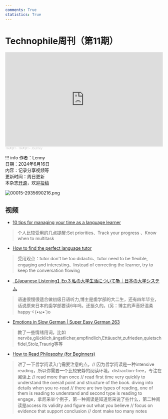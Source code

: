 ```yaml
---
comments: True
statistics: True
---
```


# Technophile周刊（第11期）

<iframe width="100%" height="300" scrolling="no" frameborder="no" allow="autoplay" src="https://w.soundcloud.com/player/?url=https%3A//api.soundcloud.com/tracks/583904841&color=%23ff5500&auto_play=false&hide_related=false&show_comments=true&show_user=true&show_reposts=false&show_teaser=true&visual=true"></iframe><div style="font-size: 10px; color: #cccccc;line-break: anywhere;word-break: normal;overflow: hidden;white-space: nowrap;text-overflow: ellipsis; font-family: Interstate,Lucida Grande,Lucida Sans Unicode,Lucida Sans,Garuda,Verdana,Tahoma,sans-serif;font-weight: 100;"><a href="https://soundcloud.com/prod-trash" title="TRA$H" target="_blank" style="color: #cccccc; text-decoration: none;">TRA$H</a> · <a href="https://soundcloud.com/prod-trash/journey" title="TRA$H - Journey" target="_blank" style="color: #cccccc; text-decoration: none;">TRA$H - Journey</a></div>

!!! info
    作者：Lenny<br>
    日期：2024年6月16日<br>
    内容：记录分享视频等<br>
    更新时间：周日更新<br>
    本杂志[开源](https://github.com/LennyChenLaw/Weekly)，欢迎[投稿](https://github.com/LennyChenLaw/Weekly/issues)


![00015-2935690216.png](https://s2.loli.net/2024/11/01/GPHeOB7UwY1IMdt.png)

## 视频
+ [10 tips for managing your time as a language learner](https://www.youtube.com/watch?v=pYgtepBafBw&t)
>个人比较受用的几点提醒:Set priorities、Track your progress 、Know when to multitask 

+ [How to find the perfect language tutor](https://www.youtube.com/watch?v=SFiyKEvemHk)
>受用观点：tutor don't be too didactic、tutor need to be flexible, engaging and interesting、Instead of correcting the learner, try to keep the conversation flowing

+ [【Japanese Listening】Ep.3 私の大学生活について📚｜日本の大学システム](https://www.youtube.com/watch?v=1RgmF2MwI80)
>语速很慢很适合做初级日语听力,博主是歯学部的大二生，还有四年毕业，话说原来日本的歯学部要读6年吗，还挺久的。(另：博主的声音好温柔happyヾ(•ω•`)o

+ [Emotions in Slow German | Super Easy German 263](https://www.youtube.com/watch?v=tNrwiUGHMiU)
>教了一些情绪用词，比如nervös,glücklich,ängstlicher,empfindlich,Ettäuscht,zufrieden,quietschfidel,Stolz,Traurig等等

+ [How to Read Philosophy (for Beginners)](https://www.youtube.com/watch?v=wTIQPxjkvwg)
>讲了一下哲学阅读入门需要注意的点。// 因为哲学阅读是一种intensive reading，所以你需要一个比较安静的阅读环境，distraction-free，专注在阅读上 // read more than once // read first time very quickly to understand the overall point and structure of the book. diving into details when you re-read // there are two types of reading, one of them is reading to understand and second type is reading to engage，拿尼采举个例子，第一种阅读是知道尼采说了些什么，第二种阅读是access its validity and figure out what you believe // focus on evidence that support conclusion // dont make too many notes